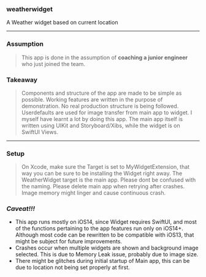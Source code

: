 ### weatherwidget
A Weather widget based on current location

---

### Assumption
> This app is done in the assumption of **coaching a junior engineer** who just joined the team.

### Takeaway
> Components and structure of the app are made to be simple as possible.
> Working features are written in the purpose of demonstration.
> No real production structure is being followed. Userdefaults are used for image transfer from main app to widget.
> I myself have learnt a lot by doing this app.
> The main app itself is written using UIKit and Storyboard/Xibs, while the widget is on SwiftUI Views.

---

### Setup 
> On Xcode, make sure the Target is set to MyWidgetExtension, that way you can be sure to
> be installing the Widget right away. The WeatherWidget target is the main app. Please dont be confused with the naming. 
> Please delete main app when retrying after crashes. Image memory might linger and cause continuous crash.

### *Caveat\!!!*
- This app runs mostly on iOS14, since Widget requires SwiftUI, and most of the functions pertaining to the app features run only on iOS14+.
  Although most code can be rewritten to be compatible with iOS13, that might be subject for future improvements.
- Crashes occur when multiple widgets are shown and background image selected. This is due to Memory Leak issue, probably due to image size.
- There might be glitches during initial startup of Main app, this can be due to location not being set properly at first.

